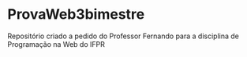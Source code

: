 # ProvaWeb3bimestre
Repositório criado a pedido do Professor Fernando para a disciplina de Programação na Web do IFPR

